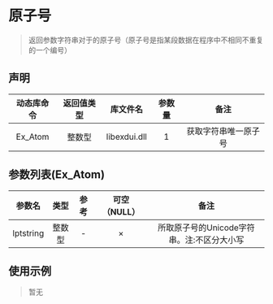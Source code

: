 # 原子号
> 返回参数字符串对于的原子号（原子号是指某段数据在程序中不相同不重复的一个编号）



## 声明

|动态库命令|返回值类型|库文件名|参数量|备注|
|:----:|:----:|:----:|:----:|:----:|
|Ex_Atom|整数型|libexdui.dll|1|获取字符串唯一原子号|



## 参数列表(Ex_Atom)

| 参数名 | 类型 | 参考 | 可空（NULL） | 备注 |
|:----:|:----:|:----:|:----:|:----:|
|lptstring|整数型|-|×|所取原子号的Unicode字符串。注:不区分大小写|



## 使用示例

> 暂无

```Basc

```




